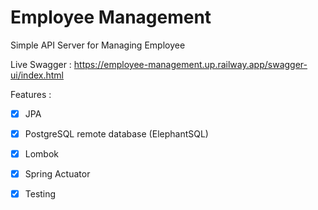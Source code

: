 ﻿# Employee Management

Simple API Server for Managing Employee 

Live Swagger : https://employee-management.up.railway.app/swagger-ui/index.html 

Features : 

- [x] JPA
- [x] PostgreSQL remote database (ElephantSQL)
- [x] Lombok
- [x] Spring Actuator
- [x] Testing


